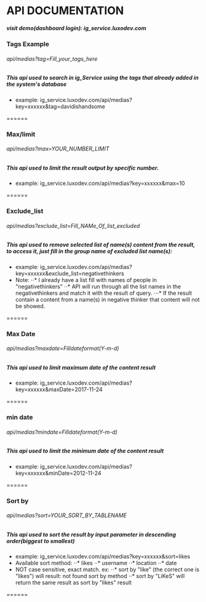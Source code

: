 # API DOCUMENTATION

##### visit demo(dashboard login): ig_service.luxodev.com

### Tags Example
###### api/medias?tag=Fill_your_tags_here
##### This api used to search in ig_Service using the tags that already added in the system's database
* example: ig_service.luxodev.com/api/medias?key=xxxxxx&tag=davidishandsome

======
### Max/limit
###### api/medias?max=YOUR_NUMBER_LIMIT
##### This api used to limit the result output by specific number.
* example: ig_service.luxodev.com/api/medias?key=xxxxxx&max=10

======
### Exclude_list

###### api/medias?exclude_list=Fill_NAMe_Of_list_excluded

##### This api used to remove selected list of name(s) content from the result, to access it, just fill in the group name of excluded list name(s):

* example: ig_service.luxodev.com/api/medias?key=xxxxxx&exclude_list=negativethinkers
* Note: 
⋅⋅* I already have a list fill with names of people in "negativethinkers"
⋅⋅* API will run through all the list names in the negativethinkers and match it with the result of query.
⋅⋅⋅* If the result contain a content from a name(s) in negative thinker that content will not be showed.

======
### Max Date
###### api/medias?maxdate=Filldateformat(Y-m-d)
##### This api used to limit maximum date of the content result
* example: ig_service.luxodev.com/api/medias?key=xxxxxx&maxDate=2017-11-24

======
### min date
###### api/medias?mindate=Filldateformat(Y-m-d)
##### This api used to limit the minimum date of the content result
* example: ig_service.luxodev.com/api/medias?key=xxxxxx&minDate=2012-11-24


======
### Sort by
###### api/medias?sort=YOUR_SORT_BY_TABLENAME
##### This api used to sort the result by input parameter in descending order(biggest to smallest)
* example: ig_service.luxodev.com/api/medias?key=xxxxxx&sort=likes
* Available sort method: 
⋅⋅* likes
⋅⋅* username
⋅⋅* location
⋅⋅* date
* NOT case sensitive, exact match. ex:
⋅⋅* sort by "like" (the correct one is "likes") will result: not found sort by method
⋅⋅* sort by "LiKeS" will return the same result as sort by "likes" result

======

